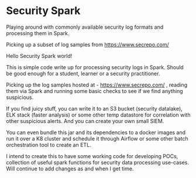 # Security Spark
Playing around with commonly available security log formats and processing them in Spark.

 Picking up a subset of log samples from https://www.secrepo.com/

  Hello Security Spark world!
  
  This is simple code write up for processing security logs in Spark. Should be good enough for a student, learner 
  or a security practitioner.
  
  Picking up the log samples hosted at - https://www.secrepo.com/ , reading them via Spark and running some 
  basic checks to see if we find anything suspicious. 
  
  If you find juicy stuff, you can write it to an S3 bucket (security datalake), ELK stack (faster analysis) or some other temp datastore for correlation with
  other suspicious alerts. And you can create your own small SIEM.
  
  You can even bundle this jar and its dependencies to a docker images and run it over a K8 cluster and schedule it
  through Airflow or some other batch orchestration tool to create an ETL. 
  
  I intend to create this to have some working code for developing POCs, collection of useful spark functions for security data 
  processing use-cases. Will continue to add changes as and when I get time.
